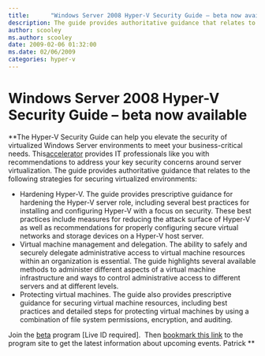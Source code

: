 ```yaml
---
title:      "Windows Server 2008 Hyper-V Security Guide – beta now available"
description: The guide provides authoritative guidance that relates to the following strategies for securing virtualized environments.
author: scooley
ms.author: scooley
date: 2009-02-06 01:32:00
ms.date: 02/06/2009
categories: hyper-v
---
```

# Windows Server 2008 Hyper-V Security Guide – beta now available

**The Hyper-V Security Guide can help you elevate the security of virtualized Windows Server environments to meet your business-critical needs. This[accelerator](https://technet.microsoft.com/solutionaccelerators/default.aspx "MS.com site") provides IT professionals like you with recommendations to address your key security concerns around server virtualization. The guide provides authoritative guidance that relates to the following strategies for securing virtualized environments: 

  * Hardening Hyper-V. The guide provides prescriptive guidance for hardening the Hyper-V server role, including several best practices for installing and configuring Hyper-V with a focus on security. These best practices include measures for reducing the attack surface of Hyper-V as well as recommendations for properly configuring secure virtual networks and storage devices on a Hyper-V host server. 
  * Virtual machine management and delegation. The ability to safely and securely delegate administrative access to virtual machine resources within an organization is essential. The guide highlights several available methods to administer different aspects of a virtual machine infrastructure and ways to control administrative access to different servers and at different levels. 
  * Protecting virtual machines. The guide also provides prescriptive guidance for securing virtual machine resources, including best practices and detailed steps for protecting virtual machines by using a combination of file system permissions, encryption, and auditing.

Join the [beta](https://connect.microsoft.com/InvitationUse.aspx?ProgramID=2699&InvitationID=TET-THVC-6CWK&SiteID=715) program [Live ID required].  Then [bookmark this link](https://connect.microsoft.com/content/content.aspx?SiteID=715&ContentID=10340) to the program site to get the latest information about upcoming events. Patrick **
